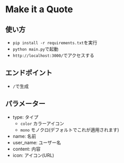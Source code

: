 # Make it a Quote
## 使い方
- `pip install -r requirements.txt`を実行
- `python main.py`で起動
- `http://localhost:3000/`でアクセスする
## エンドポイント
- `/`で生成
## パラメーター
- type: タイプ
    - `color` カラーアイコン
    - `mono` モノクロ(デフォルトでこれが適用されます)
- name: 名前
- user_name: ユーザー名
- content: 内容
- icon: アイコン(URL)
